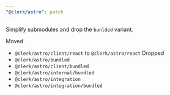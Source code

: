 ```yaml
---
"@clerk/astro": patch
---
```


Simplify submodules and drop the `bunlded` variant.

Moved 
- `@clerk/astro/client/react` to `@clerk/astro/react`
Dropped
- `@clerk/astro/bundled`
- `@clerk/astro/client/bundled`
- `@clerk/astro/internal/bundled`
- `@clerk/astro/integration`
- `@clerk/astro/integration/bundled`
